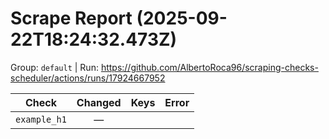 # Scrape Report (2025-09-22T18:24:32.473Z)

Group: `default`  |  Run: https://github.com/AlbertoRoca96/scraping-checks-scheduler/actions/runs/17924667952

| Check | Changed | Keys | Error |
|---|:---:|:--|:--|
| `example_h1` | — |  |  |
